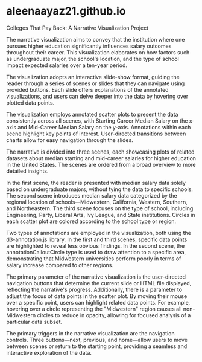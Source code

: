 # aleenaayaz21.github.io

Colleges That Pay Back: A Narrative Visualization Project

The narrative visualization aims to convey that the institution where one pursues higher education significantly influences salary outcomes throughout their career. This visualization elaborates on how factors such as undergraduate major, the school's location, and the type of school impact expected salaries over a ten-year period.

The visualization adopts an interactive slide-show format, guiding the reader through a series of scenes or slides that they can navigate using provided buttons. Each slide offers explanations of the annotated visualizations, and users can delve deeper into the data by hovering over plotted data points.

The visualization employs annotated scatter plots to present the data consistently across all scenes, with Starting Career Median Salary on the x-axis and Mid-Career Median Salary on the y-axis. Annotations within each scene highlight key points of interest. User-directed transitions between charts allow for easy navigation through the slides.

The narrative is divided into three scenes, each showcasing plots of related datasets about median starting and mid-career salaries for higher education in the United States. The scenes are ordered from a broad overview to more detailed insights. 

In the first scene, the reader is presented with median salary data solely based on undergraduate majors, without tying the data to specific schools. The second scene introduces median salary data categorized by the regional location of schools—Midwestern, California, Western, Southern, and Northeastern. The third scene focuses on the type of school, including Engineering, Party, Liberal Arts, Ivy League, and State institutions. Circles in each scatter plot are colored according to the school type or region.

Two types of annotations are employed in the visualization, both using the d3-annotation.js library. In the first and third scenes, specific data points are highlighted to reveal less obvious findings. In the second scene, the annotationCalloutCircle type is used to draw attention to a specific area, demonstrating that Midwestern universities perform poorly in terms of salary increase compared to other regions.

The primary parameter of the narrative visualization is the user-directed navigation buttons that determine the current slide or HTML file displayed, reflecting the narrative's progress. Additionally, there is a parameter to adjust the focus of data points in the scatter plot. By moving their mouse over a specific point, users can highlight related data points. For example, hovering over a circle representing the "Midwestern" region causes all non-Midwestern circles to reduce in opacity, allowing for focused analysis of a particular data subset.

The primary triggers in the narrative visualization are the navigation controls. Three buttons—next, previous, and home—allow users to move between scenes or return to the starting point, providing a seamless and interactive exploration of the data.
